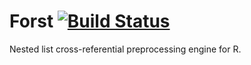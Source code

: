 Forst
[![Build Status](https://travis-ci.org/robertzk/frost.svg?branch=master)](https://travis-ci.org/robertzk/frost)
=====

Nested list cross-referential preprocessing engine for R.


